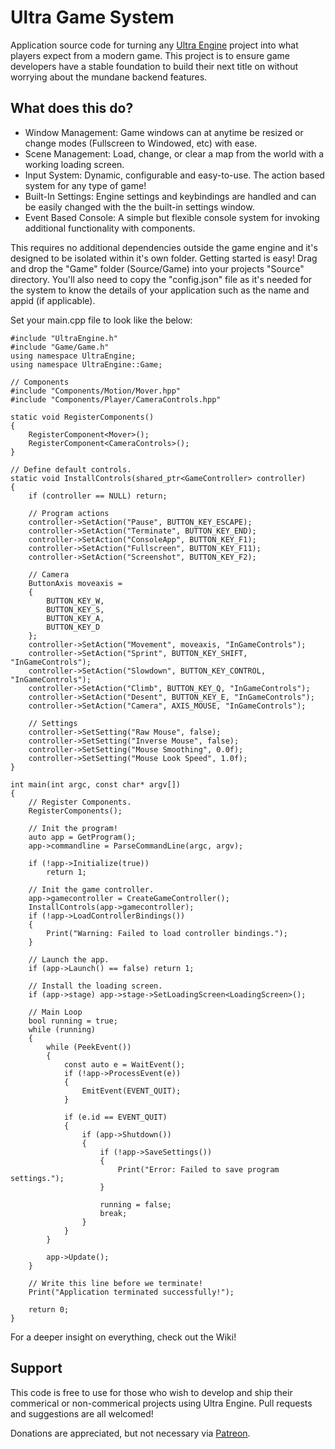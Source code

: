 # Ultra Game System

Application source code for turning any [Ultra Engine](https://www.ultraengine.com) project into what players expect from a modern game. This project is to ensure game developers have a stable foundation to build their next title on without worrying about the mundane backend features.

## What does this do?
- Window Management: Game windows can at anytime be resized or change modes (Fullscreen to Windowed, etc) with ease.
- Scene Management: Load, change, or clear a map from the world with a working loading screen.
- Input System: Dynamic, configurable and easy-to-use. The action based system for any type of game!
- Built-In Settings: Engine settings and keybindings are handled and can be easily changed with the the built-in settings window.
- Event Based Console: A simple but flexible console system for invoking additional functionality with components.

This requires no additional dependencies outside the game engine and it's designed to be isolated within it's own folder. Getting started is easy! Drag and drop the "Game" folder (Source/Game) into your projects "Source" directory. You'll also need to copy the "config.json" file as it's needed for the system to know the details of your application such as the name and appid (if applicable).

Set your main.cpp file to look like the below:
```
#include "UltraEngine.h"
#include "Game/Game.h"
using namespace UltraEngine;
using namespace UltraEngine::Game;

// Components
#include "Components/Motion/Mover.hpp"
#include "Components/Player/CameraControls.hpp"

static void RegisterComponents()
{
    RegisterComponent<Mover>();
    RegisterComponent<CameraControls>();
}

// Define default controls.
static void InstallControls(shared_ptr<GameController> controller)
{
    if (controller == NULL) return;

    // Program actions
    controller->SetAction("Pause", BUTTON_KEY_ESCAPE);
    controller->SetAction("Terminate", BUTTON_KEY_END);
    controller->SetAction("ConsoleApp", BUTTON_KEY_F1);
    controller->SetAction("Fullscreen", BUTTON_KEY_F11);
    controller->SetAction("Screenshot", BUTTON_KEY_F2);

    // Camera
    ButtonAxis moveaxis =
    {
        BUTTON_KEY_W,
        BUTTON_KEY_S,
        BUTTON_KEY_A,
        BUTTON_KEY_D
    };
    controller->SetAction("Movement", moveaxis, "InGameControls");
    controller->SetAction("Sprint", BUTTON_KEY_SHIFT, "InGameControls");
    controller->SetAction("Slowdown", BUTTON_KEY_CONTROL, "InGameControls");
    controller->SetAction("Climb", BUTTON_KEY_Q, "InGameControls");
    controller->SetAction("Desent", BUTTON_KEY_E, "InGameControls");
    controller->SetAction("Camera", AXIS_MOUSE, "InGameControls");

    // Settings
    controller->SetSetting("Raw Mouse", false);
    controller->SetSetting("Inverse Mouse", false);
    controller->SetSetting("Mouse Smoothing", 0.0f);
    controller->SetSetting("Mouse Look Speed", 1.0f);
}

int main(int argc, const char* argv[])
{
    // Register Components.
    RegisterComponents();

    // Init the program!
    auto app = GetProgram();
    app->commandline = ParseCommandLine(argc, argv);

    if (!app->Initialize(true))
        return 1;

    // Init the game controller.
    app->gamecontroller = CreateGameController();
    InstallControls(app->gamecontroller);
    if (!app->LoadControllerBindings())
    {
        Print("Warning: Failed to load controller bindings.");
    }

    // Launch the app.
    if (app->Launch() == false) return 1;

    // Install the loading screen.
    if (app->stage) app->stage->SetLoadingScreen<LoadingScreen>();

    // Main Loop
    bool running = true;
    while (running)
    {
        while (PeekEvent())
        {
            const auto e = WaitEvent();
            if (!app->ProcessEvent(e))
            {
                EmitEvent(EVENT_QUIT);
            }

            if (e.id == EVENT_QUIT)
            {
                if (app->Shutdown())
                {
                    if (!app->SaveSettings())
                    {
                        Print("Error: Failed to save program settings.");
                    }

                    running = false;
                    break;
                }
            }
        }

        app->Update();
    }

    // Write this line before we terminate!
    Print("Application terminated successfully!");

    return 0;
}
```

For a deeper insight on everything, check out the Wiki!

## Support
This code is free to use for those who wish to develop and ship their commerical or non-commerical projects using Ultra Engine. Pull requests and suggestions are all welcomed! 

Donations are appreciated, but not necessary via [Patreon](https://www.patreon.com/reepblue).
